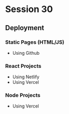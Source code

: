 # Session 30

## Deployment
### Static Pages (HTML/JS)
- Using Github
### React Projects
- Using Netlify
- Using Vercel
### Node Projects
- Using Vercel

